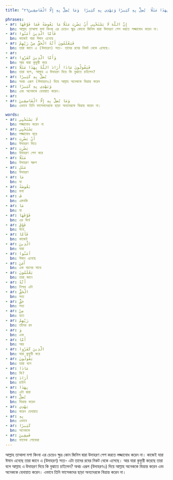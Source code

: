 ```yaml
---
title: "إِنَّ اللَّهَ لَا يَسْتَحْيِي أَنْ يَضْرِبَ مَثَلًا مَا بَعُوضَةً فَمَا فَوْقَهَا  فَأَمَّا الَّذِينَ آمَنُوا فَيَعْلَمُونَ أَنَّهُ الْحَقُّ مِنْ رَبِّهِمْ  وَأَمَّا الَّذِينَ كَفَرُوا فَيَقُولُونَ مَاذَا أَرَادَ اللَّهُ بِهَذَا مَثَلًا  يُضِلُّ بِهِ كَثِيرًا وَيَهْدِي بِهِ كَثِيرًا  وَمَا يُضِلُّ بِهِ إِلَّا الْفَاسِقِينَ٢٦"

phrases:
- ar: إِنَّ اللَّهَ لَا يَسْتَحْيِي أَنْ يَضْرِبَ مَثَلًا مَا بَعُوضَةً فَمَا فَوْقَهَا 
  bn: আল্লাহ তাআলা মশা কিংবা এর চেয়েও ক্ষুদ্র কোনো জিনিস দ্বারা উদাহরণ পেশ করতে লজ্জাবোধ করেন না। 
- ar: فَأَمَّا الَّذِينَ آمَنُوا
  bn: কাজেই যারা ঈমান এনেছে
- ar: فَيَعْلَمُونَ أَنَّهُ الْحَقُّ مِنْ رَبِّهِمْ
  bn: তারা জানে এ (উদাহরণ) সত্য- তাদের রবের নিকট থেকে এসেছে।
- ar:
- ar: وَأَمَّا الَّذِينَ كَفَرُوا
  bn: আর যারা কুফুরী করে
- ar: فَيَقُولُونَ مَاذَا أَرَادَ اللَّهُ بِهَذَا مَثَلًا
  bn: তারা বলে, আল্লাহ এ উদাহরণ দিয়ে কি বুঝাতে চাইলেন?
- ar: يُضِلُّ بِهِ كَثِيرًا
  bn: অথচ এরূপ (উদাহরণ৩) দিয়ে আল্লাহ অনেককে বিভ্রান্ত করেন
- ar: وَيَهْدِي بِهِ كَثِيرًا
  bn: এবং অনেককে হেদায়াত করেন।
- ar:
- ar: وَمَا يُضِلُّ بِهِ إِلَّا الْفَاسِقِينَ
  bn: এভাবে তিনি ফাসেকদেরকে ছাড়া অন্যদেরকে বিভ্রান্ত করেন না।

words:
- ar: لَا يَسْتَحْيِي
  bn: লজ্জাবোধ করেন না
- ar: يَسْتَحْيِي
  bn: লজ্জাবোধ করে
- ar: أَنْ يَضْرِبَ
  bn: উদাহরণ দিতে  
- ar: يَضْرِبَ
  bn: উদাহরণ পেশ করে
- ar: مَثَلًا
  bn: উদাহরণ স্বরুপ
- ar: مَثَل
  bn: উদাহরণ
- ar: مَا
  bn: যা
- ar: بَعُوضَةً
  bn: মশা
- ar: فَ
  bn: এমনকি
- ar: مَا
  bn: যা
- ar: فَوْقَهَا
  bn: এর উর্ধে
- ar: فَوْقَ
  bn: উর্ধে 
- ar: فَأَمَّا
  bn: কাজেই
- ar: الَّذِينَ
  bn: যারা
- ar: آمَنُوا
  bn: ঈমান এনেছে
- ar: آٰمَنَ
  bn: এক বচনের সাথে
- ar: يَعْلَمُونَ
  bn: তারা জানে
- ar: أَنَّهُ
  bn: নিশ্চয় এটা
- ar: الْحَقُّ
  bn: সত্য
- ar: حَقُّ
  bn: সত্য
- ar: مِنْ
  bn: হতে
- ar: رَبِّهِمْ
  bn: তাঁদের রব 
- ar: وَ
  bn: এবং
- ar: أَمَّا
  bn: আর
- ar: الَّذِينَ كَفَرُوا
  bn: যারা কুফুরী করে
- ar: يَقُولُونَ
  bn: তারা বলে 
- ar: مَاذَا
  bn: কি?
- ar: أَرَادَ
  bn: চাইল
- ar: بِهَذَا
  bn: এটা দ্বারা
- ar: يُضِلُّ
  bn: বিভ্রান্ত করেন
- ar: يَهْدِي
  bn: করেন হেদায়াত
- ar: بِهِ
  bn: এভাবে
- ar: كَثِيرًا
  bn: অনেককে
- ar: فَسِقِينَ
  bn: ফাসেক লোকেরা 
---
```


আল্লাহ তাআলা মশা কিংবা এর চেয়েও ক্ষুদ্র কোন জিনিস দ্বারা উদাহরণ পেশ করতে লজ্জাবোধ করেন না। কাজেই যারা ঈমান এনেছে তারা জানে এ (উদাহরণ) সত্য- এটা তাদের রবের নিকট থেকে এসেছে। আর যারা কুফুরী করেছে তারা বলে আল্লাহ এ উদাহরণ দিয়ে কি বুঝাতে চাইলেন? অথচ এরূপ (উদাহরণ৩) দিয়ে আল্লাহ অনেককে বিভ্রান্ত করেন এবং অনেককে হেদায়াত করেন। এভাবে তিনি ফাসেকদের ছাড়া অন্যদেরকে বিভ্রান্ত করেন না।
